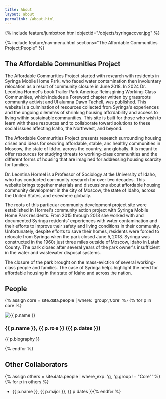 ```yaml
---
title: About
layout: about
permalink: /about.html
---
```


{% include feature/jumbotron.html objectid="/objects/syringacover.jpg" %} 

{% include feature/nav-menu.html sections="The Affordable Communities Project;People" %}

## The Affordable Communities Project

The Affordable Communities Project started with research with residents in Syringa Mobile Home Park, who faced water contamination then involuntary relocation as a result of community closure in June 2018. In 2024 Dr. Leontina Hormel's book Trailer Park America: Reimagining Working-Class Communities, which includes a Foreword chapter written by grassroots community activist and UI alumna Dawn Tachell, was published. This website is a culmination of resources collected from Syringa's experiences and the ongoing dilemmas of shrinking housing affordability and access to living within sustainable communities. This site is built for those who wish to learn with these resources and to collaborate toward solutions to these social issues affecting Idaho, the Northwest, and beyond. 

The Affordable Communities Project presents research surrounding housing crises and ideas for securing affordable, stable, and healthy communities in Moscow, the state of Idaho, across the country, and globally. It is meant to offer resources for studying threats to working-class communities and the different forms of housing that are imagined for addressing housing scarcity for families.

Dr. Leontina Hormel is a Professor of Sociology at the University of Idaho, who has conducted community research for over two decades. This website brings together materials and discussions about affordable housing community development in the city of Moscow, the state of Idaho, across the United States, and elsewhere globally. 

The roots of this particular community development project site were established in Hormel's community action project with Syringa Mobile Home Park residents. From 2015 through 2018 she worked with and documented Syringa residents' experiences with water contamination and their efforts to improve their safety and living conditions in their community. Unfortunately, despite efforts to save their homes, residents were forced to relocate from Syringa when the park closed June 5, 2018. Syringa was constructed in the 1960s just three miles outside of Moscow, Idaho in Latah County. The park closed after several years of the park owner's insufficient in the water and wastewater disposal systems. 

The closure of the park brought on the mass-eviction of several working-class people and families. The case of Syringa helps highlight the need for affordable housing in the state of Idaho and across the nation. 

## People

{% assign core = site.data.people | where: 'group','Core' %}
{% for p in core %}
<div class="d-flex m-2">
  <div class="flex-shrink-0">
    <img style="max-width: 200px" class="img-fluid m-2 rounded" src="{{ p.image_thumb | relative_url }}" alt="{{ p.name }}">
  </div>
  <div class="flex-grow-1 ms-3">
    <h3>{{ p.name }}, {{ p.role }} ({{ p.dates }})</h3>
    <p>{{ p.biography }}</p>
  </div>
</div>
{% endfor %}

## Other Collaborators
{% assign others = site.data.people | where_exp: 'g', 'g.group != "Core"' %}
{% for p in others %}
- {{ p.name }}, {{ p.major }}, {{ p.dates }}{% endfor %}
